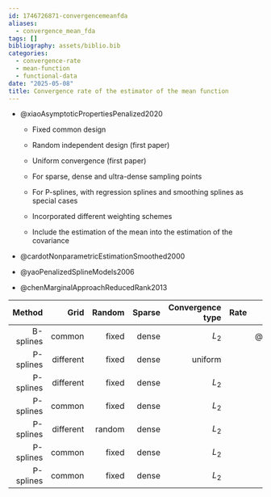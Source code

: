 ```yaml
---
id: 1746726871-convergencemeanfda
aliases:
  - convergence_mean_fda
tags: []
bibliography: assets/biblio.bib
categories:
  - convergence-rate
  - mean-function
  - functional-data
date: "2025-05-08"
title: Convergence rate of the estimator of the mean function
---
```



* @xiaoAsymptoticPropertiesPenalized2020

  - Fixed common design

  - Random independent design (first paper)

  - Uniform convergence (first paper)

  - For sparse, dense and ultra-dense sampling points

  - For P-splines, with regression splines and smoothing splines as special cases

  - Incorporated different weighting schemes

  - Include the estimation of the mean into the estimation of the covariance

* @cardotNonparametricEstimationSmoothed2000


* @yaoPenalizedSplineModels2006


* @chenMarginalApproachReducedRank2013



| Method     | Grid       | Random | Sparse | Convergence type | Rate | References |
|-----------:|-----------:|-------:|-------:|-----------------:|-----:|-----------:|
| B-splines  | common     | fixed  | dense  | $L_2$            |      |  @cardotNonparametricEstimationSmoothed2000 |
| P-splines  | different  | fixed  | dense  | uniform          |      |  @yaoPenalizedSplineModels2006 |
| P-splines  | different  | fixed  | dense  | $L_2$            |      |  @chenMarginalApproachReducedRank2013 |
| P-splines  | common     | fixed  | dense  | $L_2$            |      |  @xiaoAsymptoticPropertiesPenalized2020 |
| P-splines  | different  | random | dense  | $L_2$            |      |  @xiaoAsymptoticPropertiesPenalized2020 |
| P-splines  | common     | fixed  | dense  | $L_2$            |      |  @xiaoAsymptoticPropertiesPenalized2020 |
| P-splines  | common     | fixed  | dense  | $L_2$            |      |  @xiaoAsymptoticPropertiesPenalized2020 |
